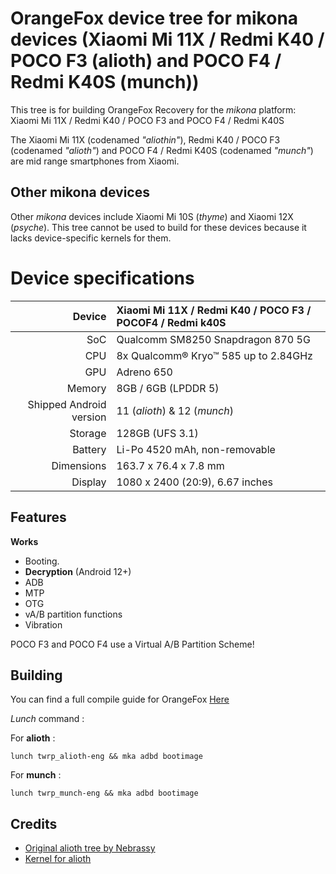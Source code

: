 # OrangeFox device tree for mikona devices (Xiaomi Mi 11X / Redmi K40 / POCO F3 (alioth) and POCO F4 / Redmi K40S (munch))
This tree is for building OrangeFox Recovery for the _mikona_ platform: Xiaomi Mi 11X / Redmi K40 / POCO F3 and POCO F4 / Redmi K40S

The Xiaomi Mi 11X (codenamed _"aliothin"_), Redmi K40 / POCO F3 (codenamed _"alioth"_) and POCO F4 / Redmi K40S (codenamed _"munch"_) are mid range smartphones from Xiaomi.

## Other mikona devices
Other _mikona_ devices include Xiaomi Mi 10S (_thyme_) and Xiaomi 12X (_psyche_). This tree cannot be used to build for these devices because it lacks device-specific kernels for them.

# Device specifications

| Device       | Xiaomi Mi 11X / Redmi K40 / POCO F3 / POCOF4 / Redmi k40S  |
| -----------: | :----------------------------------------------------------|
| SoC          | Qualcomm SM8250 Snapdragon 870 5G                          |
| CPU          | 8x Qualcomm® Kryo™ 585 up to 2.84GHz                       |
| GPU          | Adreno 650                                                 |
| Memory       | 8GB / 6GB  (LPDDR 5)                                       |
| Shipped Android version | 11 (_alioth_) & 12 (_munch_)                    |
| Storage      | 128GB  (UFS 3.1)                                           |
| Battery      | Li-Po 4520 mAh, non-removable                              |
| Dimensions   | 163.7 x 76.4 x 7.8 mm                                      |
| Display      | 1080 x 2400 (20:9), 6.67 inches                            |

## Features

**Works**

- Booting.
- **Decryption** (Android 12+)
- ADB
- MTP
- OTG
- vA/B partition functions
- Vibration

POCO F3 and POCO F4 use a Virtual A/B Partition Scheme!

## Building

You can find a full compile guide for OrangeFox [Here](https://wiki.orangefox.tech/en/dev/building)

_Lunch_ command :

For **alioth** :
```
lunch twrp_alioth-eng && mka adbd bootimage
```
For **munch** :
```
lunch twrp_munch-eng && mka adbd bootimage
```


## Credits
- [Original alioth tree by Nebrassy](https://github.com/TeamWin/android_device_xiaomi_alioth)
- [Kernel for alioth](https://github.com/PixelPlusUI-Devices/kernel_xiaomi_alioth.git)
